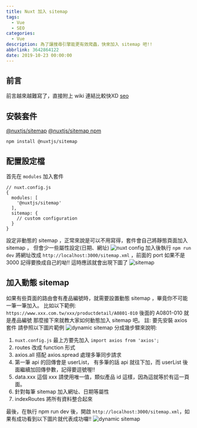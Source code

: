 ```yaml
---
title: Nuxt 加入 sitemap
tags:
  - Vue
  - SEO
categories:
  - Vue
description: 為了讓搜尋引擎能更有效爬蟲，快來加入 sitemap 吧!!
abbrlink: 3642864122
date: 2019-10-23 00:00:00
---
```

## 前言
前言越來越難寫了，直接附上 wiki 連結比較快XD
[seo](https://zh.wikipedia.org/wiki/%E6%90%9C%E5%B0%8B%E5%BC%95%E6%93%8E%E6%9C%80%E4%BD%B3%E5%8C%96) 

## 安裝套件
[@nuxtjs/sitemap](https://github.com/nuxt-community/sitemap-module)
[@nuxtjs/sitemap npm](https://www.npmjs.com/package/@nuxtjs/sitemap)
```
npm install @nuxtjs/sitemap
```
## 配置設定檔
首先在 `modules` 加入套件
```
// nuxt.config.js
{
  modules: [
    '@nuxtjs/sitemap'
  ],
  sitemap: {
    // custom configuration
  }
}
```
設定非動態的 sitemap ，正常來說是可以不用寫得，套件會自己將靜態頁面加入 sitemap ， 但會少一些屬性設定(日期、網址)
![nuxt config](https://i.imgur.com/eN6Dz4K.png)
加入後執行 `npm run dev` 將網址改成 `http://localhost:3000/sitemap.xml` ，前面的 port 如果不是 3000 記得要換成自己的呦!!
這時應該就會出現下圖了
![sitemap](https://i.imgur.com/Fc6upVl.png)

## 加入動態 sitemap
如果有些頁面的路由會有產品編號時，就需要設置動態 sitemap ，畢竟你不可能一筆一筆加入。
比如以下範例:
`https://www.xxx.com.tw/xxx/productdetail/A0801-010`
後面的 A0801-010 就是產品編號
那麼接下來就教大家如何動態加入 sitemap 吧。
註: 要先安裝 axios 套件
請參照以下圖片範例
![dynamic sitemap](https://i.imgur.com/dZRw7xY.png)
分成幾步驟來說明:
1. `nuxt.config.js` 最上方要先加入 `import axios from 'axios';`
2. routes 改成 function 形式
3. axios.all 搭配 axios.spread 處理多筆同步請求
4. 第一筆 api 的回傳會是 userList， 有多筆的話 api 就往下加，而 userList 後面繼續加回傳參數，記得要逗號喔!!
5. data.xxx 這個 xxx 請使用唯一值，類似產品 id 這樣，因為這就等於有這一頁面。
6. 針對每筆 sitemap 加入網址、日期等屬性
7. indexRoutes 將所有資料整合起來

最後，在執行 npm run dev 後，開啟 `http://localhost:3000/sitemap.xml`，如果有成功看到以下圖片就代表成功囉!!
![dynamic sitemap](https://i.imgur.com/ylnNKH3.png)